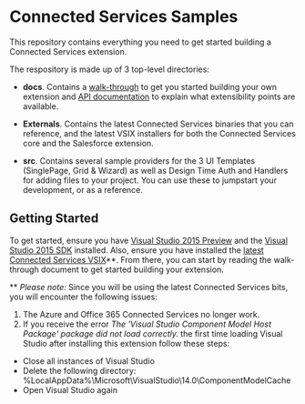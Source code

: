 Connected Services Samples
======================================

This repository contains everything you need to get started building a Connected Services extension.

The respository is made up of 3 top-level directories:

* **docs**.  Contains a [walk-through] to get you started building your own extension
  and [API documentation] to explain what extensibility points are available.

* **Externals**.  Contains the latest Connected Services binaries that you can reference, and the
  latest VSIX installers for both the Connected Services core and the Salesforce extension.

* **src**.  Contains several sample providers for the 3 UI Templates (SinglePage, Grid & Wizard) as well as Design Time Auth and Handlers for adding files to your project.  You can use these to jumpstart your
  development, or as a reference.

[walk-through]: https://github.com/SteveLaskerOrg/ConnectedServicesCustomProviderSamples/blob/master/docs/Creating%20a%20Connected%20Service%20Extension.docx
[API documentation]: https://github.com/SteveLaskerOrg/ConnectedServicesCustomProviderSamples/blob/master/docs/Connected%20Services%20Extensibility%20API%20Contracts.docx

## Getting Started

To get started, ensure you have [Visual Studio 2015 Preview] and the [Visual Studio 2015 SDK] installed.  Also, ensure you have
installed the [latest Connected Services VSIX]**.  From there, you can start by reading the walk-through document to get
started building your extension.

[Visual Studio 2015 Preview]: http://www.visualstudio.com/en-us/downloads/visual-studio-2015-downloads-vs
[Visual Studio 2015 SDK]: http://www.microsoft.com/en-us/download/details.aspx?id=44932
[latest Connected Services VSIX]: https://github.com/SteveLaskerOrg/ConnectedServicesCustomProviderSamples/blob/master/Externals/Microsoft.VisualStudio.ConnectedServices.vsix

\*\* *Please note:* Since you will be using the latest Connected Services bits, you will encounter the following issues:

1. The Azure and Office 365 Connected Services no longer work.
2. If you receive the error *The 'Visual Studio Component Model Host Package' package did not load correctly.* 
the first time loading Visual Studio after installing this extension follow these steps:

  * Close all instances of Visual Studio
  * Delete the following directory: %LocalAppData%\Microsoft\VisualStudio\14.0\ComponentModelCache
  * Open Visual Studio again